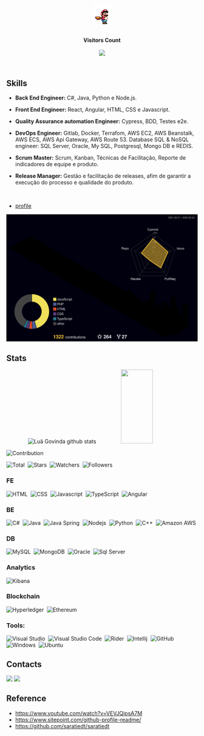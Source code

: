

<div id="header" align="center">
  <img src="./mario.gif" width="10%"/>
</div>

<div align="center">
<br><p align="centre"><b>Visitors Count</b></p>  
<p align="center"><img align="center" src="https://profile-counter.glitch.me/{govinda777}/count.svg" /></p> 
<br></div>

## Skills

<div>

- <b>Back End Engineer:</b> C#, Java, Python e Node.js.

- <b>Front End Engineer:</b> React, Angular, HTML, CSS e Javascript.

- <b>Quality Assurance automation Engineer:</b> Cypress, BDD, Testes e2e.

- <b>DevOps Engineer:</b> Gitlab, Docker, Terrafom, AWS EC2, AWS Beanstalk, AWS ECS, AWS Api Gateway, AWS Route 53.
Database SQL & NoSQL engineer: SQL Server, Oracle, My SQL, Postgresql, Mongo DB e REDIS.

- <b>Scrum Master:</b> Scrum, Kanban, Técnicas de Facilitação, Reporte de indicadores de equipe e produto.

- <b>Release Manager:</b> Gestão e facilitação de releases, afim de garantir a execução do processo e qualidade do produto.


<br />

* [profile](https://www.canva.com/design/DAE_seh-8Rk/lbx5UZfgk46Ed9wsDlclsw/view?utm_content=DAE_seh-8Rk&utm_campaign=designshare&utm_medium=link2&utm_source=sharebutton)

![](./profile-3d-contrib/profile-night-rainbow.svg)

</div>

## Stats

<div align="center">  
  <img width="49%" height="195px" src="https://github-readme-stats.vercel.app/api?username=govinda777&show_icons=true&count_private=true&hide_border=true&title_color=00bfbf&icon_color=00bfbf&text_color=c9d1d9&bg_color=0d1117" alt="Luã Govinda github stats" /> 
  <img width="41%" height="195px" src="https://github-readme-stats.vercel.app/api/top-langs/?username=govinda777&layout=compact&hide_border=true&title_color=00bfbf&text_color=00bfbf&bg_color=0d1117" />
</div>

![Contribution](https://activity-graph.herokuapp.com/graph?username=govinda777&theme=gotham&hide_border=true&area=true)

![Total](https://img.shields.io/github/downloads/govinda777/govinda777/total.svg)&nbsp;
![Stars](https://img.shields.io/github/stars/govinda777/govinda777.svg)&nbsp;
![Watchers](https://img.shields.io/github/watchers/govinda777/govinda777.svg)&nbsp;
![Followers](https://img.shields.io/github/followers/govinda777.svg?style=social&label=Follow&maxAge=2592000)&nbsp;
 
### FE
![HTML](https://img.shields.io/badge/-HTML-0D1117?style=for-the-badge&logo=html5&labelColor=0D1117)&nbsp;
![CSS](https://img.shields.io/badge/-CSS-0D1117?style=for-the-badge&logo=CSS3&logoColor=1572B6&labelColor=0D1117)&nbsp;
![Javascript](https://img.shields.io/badge/-Javascript-0D1117?style=for-the-badge&logo=javascript&labelColor=0D1117)&nbsp;
![TypeScript](https://img.shields.io/badge/-TypeScript-0D1117?style=for-the-badge&logo=typescript&labelColor=0D1117)&nbsp;
![Angular](https://img.shields.io/badge/-Angular-0D1117?style=for-the-badge&logo=angular&labelColor=0D1117)&nbsp;

### BE

![C#](https://img.shields.io/badge/-cSharp-0D1117?style=for-the-badge&logo=c-sharp)&nbsp; 
![Java](https://img.shields.io/badge/-Java-0D1117?style=for-the-badge&logo=java)&nbsp;
![Java Spring](https://img.shields.io/badge/Spring-6DB33F?style=for-the-badge&logo=spring&logoColor=white)&nbsp;
![Nodejs](https://img.shields.io/badge/-Node.js-0D1117?style=for-the-badge&logo=node.js)&nbsp;
![Python](https://img.shields.io/badge/-Python-0D1117?style=for-the-badge&logo=python)&nbsp;
![C++](https://img.shields.io/badge/-C%2B%2B-0D1117?style=for-the-badge&logo=c%2B%2B)&nbsp;
![Amazon AWS](https://img.shields.io/badge/-Amazon%20AWS-0D1117?style=for-the-badge&logo=amazon-aws)&nbsp;

### DB

![MySQL](https://img.shields.io/badge/-MySQL-0D1117?style=for-the-badge&logo=mysql)&nbsp;
![MongoDB](https://img.shields.io/badge/-MongoDB-0D1117?style=for-the-badge&logo=mongodb)&nbsp;
![Oracle](https://img.shields.io/badge/-Oracle-0D1117?style=for-the-badge&logo=oracle)&nbsp;
![Sql Server](https://img.shields.io/badge/-Sql%20Server-0D1117?style=for-the-badge&logo=sql-server)&nbsp;


### Analytics

![Kibana](https://img.shields.io/badge/-Kibana-0D1117?style=for-the-badge&logo=Kibana)&nbsp;

### Blockchain

![Hyperledger](https://img.shields.io/badge/-Hyperledger-0D1117?style=for-the-badge&logo=hyperledger)&nbsp;
![Ethereum](https://img.shields.io/badge/-Ethereum-0D1117?style=for-the-badge&logo=Ethereum)&nbsp;

### Tools:

![Visual Studio](https://img.shields.io/badge/-Visual%20Studio-0D1117?style=for-the-badge&logo=visual-studio&logoColor=C8A2C8&labelColor=0D1117)&nbsp;
![Visual Studio Code](https://img.shields.io/badge/-Visual%20Studio%20Code-0D1117?style=for-the-badge&logo=visual-studio-code&logoColor=0D1117&labelColor=0D1117)&nbsp;
![Rider](https://img.shields.io/badge/-Rider-0D1117?style=for-the-badge&logo=rider&logoColor=C8A2C8&labelColor=0D1117)&nbsp;
![Intellij](https://img.shields.io/badge/-IntelliJ%20IDEA-0D1117?style=for-the-badge&logo=intelliJ-idea&logoColor=C8A2C8&labelColor=0D1117)&nbsp;
![GitHub](https://img.shields.io/badge/-GitHub-0D1117?style=for-the-badge&logo=github&labelColor=0D1117)&nbsp;
![Windows](https://img.shields.io/badge/-Windows-0D1117?style=for-the-badge&logo=windows&labelColor=0D1117)&nbsp;
![Ubuntu](https://img.shields.io/badge/-Ubuntu-E95420?style=for-the-badge&logo=ubuntu&labelColor=0D1117)&nbsp;

## Contacts

<!-- REDES SOCIAIS -->
<div align="left">
  <a href ="mailto:josymagalhaes18@gmail.com"><img src="https://img.shields.io/badge/-Gmail-%23333?style=for-the-badge&logo=gmail&logoColor=white" target="_blank"></a>
  <a href="https://www.linkedin.com/in/govinda777" target="_blank"><img src="https://img.shields.io/badge/-LinkedIn-%230077B5?style=for-the-badge&logo=linkedin&logoColor=white" target="_blank"></a>

</div>

## Reference

* https://www.youtube.com/watch?v=VEVJQipsA7M
* https://www.sitepoint.com/github-profile-readme/
* https://github.com/saratiedt/saratiedt